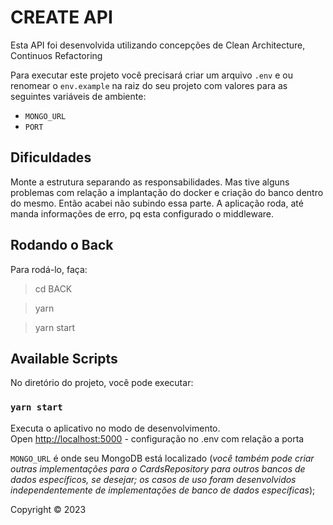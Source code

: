 # CREATE API

Esta API foi desenvolvida utilizando concepções de Clean Architecture, Continuos Refactoring


Para executar este projeto você precisará criar um arquivo `.env` e ou renomear o `env.example` na raiz do seu projeto com valores para as seguintes variáveis ​​de ambiente:

* `MONGO_URL`
* `PORT`

## Dificuldades
Monte a estrutura separando as responsabilidades. 
Mas tive alguns problemas com relação a implantação do docker e criação do banco dentro do mesmo.
Então acabei não subindo essa parte.
A aplicação roda, até manda informações de erro, pq esta configurado o middleware.


## Rodando o Back
Para rodá-lo, faça:

> cd BACK

> yarn

> yarn start


## Available Scripts

No diretório do projeto, você pode executar:

### `yarn start`

Executa o aplicativo no modo de desenvolvimento.\
Open [http://localhost:5000](http://localhost:5000) - configuração no .env com relação a porta

`MONGO_URL` é onde seu MongoDB está localizado (*você também pode criar outras implementações para o CardsRepository para outros bancos de dados específicos, se desejar; os casos de uso foram desenvolvidos independentemente de implementações de banco de dados específicas*); 

Copyright © 2023 